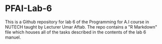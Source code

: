 # PFAI-Lab-6
This is a Github repository for lab 6 of the Programming for A.I course in NUTECH taught by Lecturer Umar Aftab. The repo contains a "R Markdown" file which houses all of the tasks described in the contents of the lab 6 manuel. 
